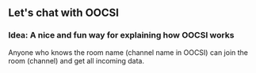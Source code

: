 ## Let's chat with OOCSI

### Idea: A nice and fun way for explaining how OOCSI works

Anyone who knows the room name (channel name in OOCSI) can join the room (channel) and get all incoming data.   
